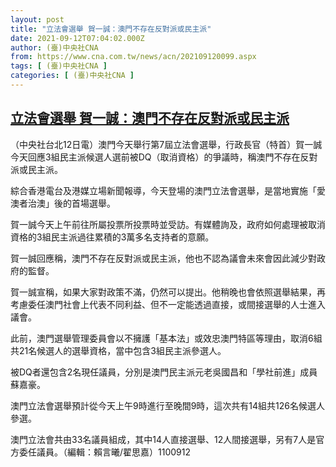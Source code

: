 ```yaml
---
layout: post
title: "立法會選舉 賀一誠：澳門不存在反對派或民主派"
date: 2021-09-12T07:04:02.000Z
author: (臺)中央社CNA
from: https://www.cna.com.tw/news/acn/202109120099.aspx
tags: [ (臺)中央社CNA ]
categories: [ (臺)中央社CNA ]
---
```

<!--1631430242000-->
[立法會選舉 賀一誠：澳門不存在反對派或民主派](https://www.cna.com.tw/news/acn/202109120099.aspx)
------

<div>
<div></div><div class="paragraph"><p>（中央社台北12日電）澳門今天舉行第7屆立法會選舉，行政長官（特首）賀一誠今天回應3組民主派候選人選前被DQ（取消資格）的爭議時，稱澳門不存在反對派或民主派。</p><p>綜合香港電台及港媒立場新聞報導，今天登場的澳門立法會選舉，是當地實施「愛澳者治澳」後的首場選舉。</p><p>賀一誠今天上午前往所屬投票所投票時並受訪。有媒體詢及，政府如何處理被取消資格的3組民主派過往累積的3萬多名支持者的意願。</p><p>賀一誠回應稱，澳門不存在反對派或民主派，他也不認為議會未來會因此減少對政府的監督。</p><p>賀一誠宣稱，如果大家對政策不滿，仍然可以提出。他稍晚也會依照選舉結果，再考慮委任澳門社會上代表不同利益、但不一定能透過直接，或間接選舉的人士進入議會。</p><p>此前，澳門選舉管理委員會以不擁護「基本法」或效忠澳門特區等理由，取消6組共21名候選人的選舉資格，當中包含3組民主派參選人。</p><p>被DQ者還包含2名現任議員，分別是澳門民主派元老吳國昌和「學社前進」成員蘇嘉豪。</p><p>澳門立法會選舉預計從今天上午9時進行至晚間9時，這次共有14組共126名候選人參選。</p><p>澳門立法會共由33名議員組成，其中14人直接選舉、12人間接選舉，另有7人是官方委任議員。（編輯：賴言曦/翟思嘉）1100912</p></div>
</div>
